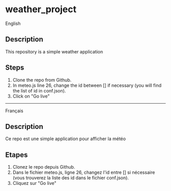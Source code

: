 # weather_project

English

## Description
This repository is a simple weather application

## Steps
1. Clone the repo from Github.
2. In meteo.js line 26, change the id between [] if necessary (you will find the list of id in conf.json).
3. Click on "Go live" 

----------------------------------------------

Français

## Description
Ce repo est une simple application pour afficher la météo

## Etapes
1. Clonez le repo depuis Github.
2. Dans le fichier meteo.js, ligne 26, changez l'id entre [] si nécessaire (vous trouverez la liste des id dans le fichier conf.json).
3. Cliquez sur "Go live"